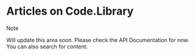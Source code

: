 # Articles on Code.Library

> [!NOTE]
> Will update this area soon. Please check the API Documentation for now.
> You can also search for content.
